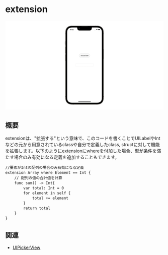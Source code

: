 # extension
![extension](extension.gif)

## 概要
extensionは、"拡張する"という意味で、このコードを書くことでUILabelやIntなどの元から用意されているclassや自分で定義したclass, structに対して機能を拡張します。以下のようにextensionにwhereを付加した場合、型が条件を満たす場合のみ有効になる定義を追加することもできます。
```
//要素がIntの配列の場合のみ有効になる定義
extension Array where Element == Int {
    // 配列の値の合計値を計算
    func sum() -> Int{
        var total: Int = 0
        for element in self {
            total += element
        }
        return total
    }
}
```

## 関連
- [UIPickerView](https://github.com/lifeistech/toybox/tree/main/UIPickerView)

